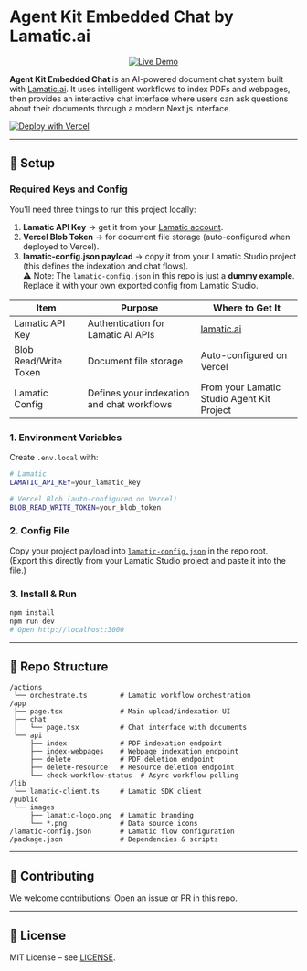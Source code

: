 # Agent Kit Embedded Chat by Lamatic.ai

<p align="center">
  <a href="https://agent-kit-embedded-chat.vercel.app" target="_blank">
    <img src="https://img.shields.io/badge/Live%20Demo-black?style=for-the-badge" alt="Live Demo" />
  </a>
</p>

**Agent Kit Embedded Chat** is an AI-powered document chat system built with [Lamatic.ai](https://lamatic.ai). It uses intelligent workflows to index PDFs and webpages, then provides an interactive chat interface where users can ask questions about their documents through a modern Next.js interface.

[![Deploy with Vercel](https://vercel.com/button)](https://vercel.com/new/clone?repository-url=https://github.com/Lamatic/AgentKit&root-directory=templates/embed/chat&env=LAMATIC_API_KEY,BLOB_READ_WRITE_TOKEN&envDescription=Lamatic%20API%20key%20and%20Vercel%20Blob%20token%20are%20required.&envLink=https://github.com/Lamatic/agent-kit-embedded-chat#required-api-keys)

---

## 🔑 Setup

### Required Keys and Config

You'll need three things to run this project locally:  

1. **Lamatic API Key** → get it from your [Lamatic account](https://lamatic.ai).  
2. **Vercel Blob Token** → for document file storage (auto-configured when deployed to Vercel).  
3. **lamatic-config.json payload** → copy it from your Lamatic Studio project (this defines the indexation and chat flows).  
   ⚠️ Note: The `lamatic-config.json` in this repo is just a **dummy example**.  
   Replace it with your own exported config from Lamatic Studio.

| Item                    | Purpose                                      | Where to Get It                                 |
| ----------------------- | -------------------------------------------- | ----------------------------------------------- |
| Lamatic API Key         | Authentication for Lamatic AI APIs           | [lamatic.ai](https://lamatic.ai)                |
| Blob Read/Write Token   | Document file storage                        | Auto-configured on Vercel                       |
| Lamatic Config          | Defines your indexation and chat workflows   | From your Lamatic Studio Agent Kit Project      |

### 1. Environment Variables

Create `.env.local` with:

```bash
# Lamatic
LAMATIC_API_KEY=your_lamatic_key

# Vercel Blob (auto-configured on Vercel)
BLOB_READ_WRITE_TOKEN=your_blob_token
```

### 2. Config File

Copy your project payload into [`lamatic-config.json`](./lamatic-config.json) in the repo root.  
(Export this directly from your Lamatic Studio project and paste it into the file.)

### 3. Install & Run

```bash
npm install
npm run dev
# Open http://localhost:3000
```

---

## 📂 Repo Structure

```
/actions
 └── orchestrate.ts        # Lamatic workflow orchestration
/app
 ├── page.tsx              # Main upload/indexation UI
 ├── chat
 │   └── page.tsx          # Chat interface with documents
 └── api
     ├── index             # PDF indexation endpoint
     ├── index-webpages    # Webpage indexation endpoint
     ├── delete            # PDF deletion endpoint
     ├── delete-resource   # Resource deletion endpoint
     └── check-workflow-status  # Async workflow polling
/lib
 └── lamatic-client.ts     # Lamatic SDK client
/public
 └── images
     ├── lamatic-logo.png  # Lamatic branding
     └── *.png             # Data source icons
/lamatic-config.json       # Lamatic flow configuration
/package.json              # Dependencies & scripts
```

---

## 🤝 Contributing

We welcome contributions! Open an issue or PR in this repo.

---

## 📜 License

MIT License – see [LICENSE](./LICENSE).